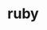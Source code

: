 ---
title: "ruby"
layout: cache
categories: [package, develop-2024-12-08]
meta: {"versions": ["3.3.5"], "compilers": ["gcc@=7.5.0"], "oss": ["ubuntu18.04"], "platforms": ["linux"], "targets": ["x86_64_v3"], "stacks": ["build_systems", "root"], "num_specs": 1, "num_specs_by_stack": {"root": 1, "build_systems": 1}}
spec_details: [{"hash": "zfr5dujwllelr54mjza3ypkqfjehio2x", "compiler": "gcc@=7.5.0", "versions": ["3.3.5"], "os": "ubuntu18.04", "platform": "linux", "target": "x86_64_v3", "variants": ["build_system=autotools", "~openssl", "~readline", "~yjit"], "stacks": ["root", "build_systems"], "size": "-", "tarball": "https://binaries.spack.io/develop-2024-12-08/build_cache/linux-ubuntu18.04-x86_64_v3/gcc-7.5.0/ruby-3.3.5/linux-ubuntu18.04-x86_64_v3-gcc-7.5.0-ruby-3.3.5-zfr5dujwllelr54mjza3ypkqfjehio2x.spack"}]
---